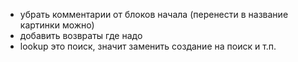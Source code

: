* убрать комментарии от блоков начала (перенести в название картинки можно)
* добавить возвраты где надо
* lookup это поиск, значит заменить создание на поиск и т.п.
